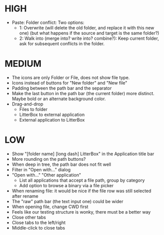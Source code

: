 # HIGH

* Paste: Folder conflict: Two options:
  * 1: Overwrite (will delete the old folder, and replace it with this new one) (but what happens if the source and target is the same folder?)
  * 2: Walk into (merge into? write into? combine?): Keep current folder, ask for subsequent conflicts in the folder.

# MEDIUM

* The icons are only Folder or File, does not show file type.
* Icons instead of buttons for "New folder" and "New file"
* Padding between the path bar and the separator
* Make the last button in the path bar (the current folder) more distinct. Maybe bold or an alternate background color.
* Drag-and-drop
  * Files to folder
  * LitterBox to external application
  * External application to LitterBox

# LOW

* Show "[folder name] [long dash] LitterBox" in the Application title bar
* More rounding on the path buttons?
* When deep in tree, the path bar does not fit well
* Filter in "Open with..." dialog
* "Open with..." "Other application"
  * List all applications that accept a file path, group by category
  * Add option to browse a binary via a file picker
* When renaming file: it would be nice if the file row was still selected after rename
* The "raw" path bar (the text input one) could be wider
* When opening file, change CWD first
* Feels like our testing structure is wonky, there must be a better way
* Close other tabs
* Close tabs to the left/right
* Middle-click to close tabs
